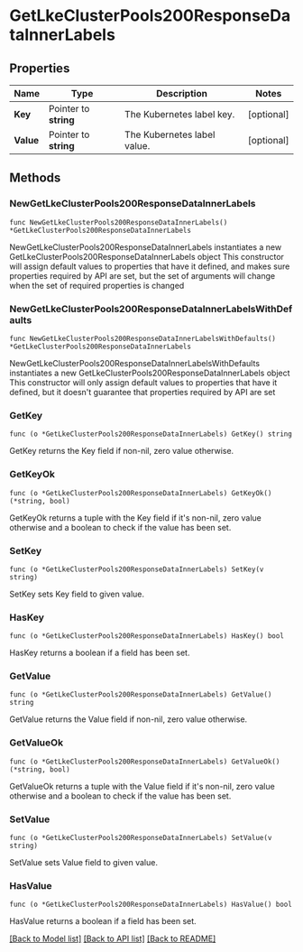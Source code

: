 # GetLkeClusterPools200ResponseDataInnerLabels

## Properties

Name | Type | Description | Notes
------------ | ------------- | ------------- | -------------
**Key** | Pointer to **string** | The Kubernetes label key. | [optional] 
**Value** | Pointer to **string** | The Kubernetes label value. | [optional] 

## Methods

### NewGetLkeClusterPools200ResponseDataInnerLabels

`func NewGetLkeClusterPools200ResponseDataInnerLabels() *GetLkeClusterPools200ResponseDataInnerLabels`

NewGetLkeClusterPools200ResponseDataInnerLabels instantiates a new GetLkeClusterPools200ResponseDataInnerLabels object
This constructor will assign default values to properties that have it defined,
and makes sure properties required by API are set, but the set of arguments
will change when the set of required properties is changed

### NewGetLkeClusterPools200ResponseDataInnerLabelsWithDefaults

`func NewGetLkeClusterPools200ResponseDataInnerLabelsWithDefaults() *GetLkeClusterPools200ResponseDataInnerLabels`

NewGetLkeClusterPools200ResponseDataInnerLabelsWithDefaults instantiates a new GetLkeClusterPools200ResponseDataInnerLabels object
This constructor will only assign default values to properties that have it defined,
but it doesn't guarantee that properties required by API are set

### GetKey

`func (o *GetLkeClusterPools200ResponseDataInnerLabels) GetKey() string`

GetKey returns the Key field if non-nil, zero value otherwise.

### GetKeyOk

`func (o *GetLkeClusterPools200ResponseDataInnerLabels) GetKeyOk() (*string, bool)`

GetKeyOk returns a tuple with the Key field if it's non-nil, zero value otherwise
and a boolean to check if the value has been set.

### SetKey

`func (o *GetLkeClusterPools200ResponseDataInnerLabels) SetKey(v string)`

SetKey sets Key field to given value.

### HasKey

`func (o *GetLkeClusterPools200ResponseDataInnerLabels) HasKey() bool`

HasKey returns a boolean if a field has been set.

### GetValue

`func (o *GetLkeClusterPools200ResponseDataInnerLabels) GetValue() string`

GetValue returns the Value field if non-nil, zero value otherwise.

### GetValueOk

`func (o *GetLkeClusterPools200ResponseDataInnerLabels) GetValueOk() (*string, bool)`

GetValueOk returns a tuple with the Value field if it's non-nil, zero value otherwise
and a boolean to check if the value has been set.

### SetValue

`func (o *GetLkeClusterPools200ResponseDataInnerLabels) SetValue(v string)`

SetValue sets Value field to given value.

### HasValue

`func (o *GetLkeClusterPools200ResponseDataInnerLabels) HasValue() bool`

HasValue returns a boolean if a field has been set.


[[Back to Model list]](../README.md#documentation-for-models) [[Back to API list]](../README.md#documentation-for-api-endpoints) [[Back to README]](../README.md)



